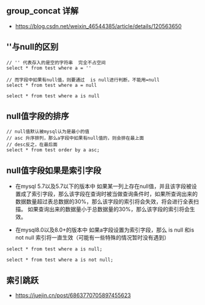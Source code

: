 ##  group_concat 详解
- https://blog.csdn.net/weixin_46544385/article/details/120563650

## ''与null的区别
```
// '' 代表存入的是空的字符串  完全不占空间
select * from test where a = ''  

// 而字段中如果有null值，则要通过  is null进行判断，不能用=null
select * from test where a = null

select * from test where a is null
```


## null值字段的排序
```
// null值默认被mysql认为是最小的值
// asc 升序排列，那么a字段中如果有null值的，则会排在最上面
// desc反之，在最后面
select * from test order by a asc;   
```

## null值字段如果是索引字段

- 在mysql 5.7以及5.7以下的版本中
如果某一列上存在null值，并且该字段被设置成了索引字段，那么该字段在查询时被当做查询条件时，如果所查询出来的数据数量超过表总数据的30%，那么该字段的索引将会失效，将会进行全表扫描。
如果查询出来的数据量小于总数据量的30%，那么该字段的索引将会生效。

- 在mysql8.0以及8.0+的版本中
如果a字段设置为索引字段，那么 is null 和is not null 索引将一直生效（可能有一些特殊的情况暂时没有遇到）
```
select * from test where a is null;

select * from test where a is not null;
```


## 索引跳跃
- https://juejin.cn/post/6863770705897455623
